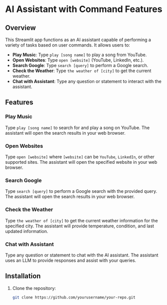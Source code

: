# AI Assistant with Command Features

## Overview

This Streamlit app functions as an AI assistant capable of performing a variety of tasks based on user commands. It allows users to:

- **Play Music**: Type `play [song name]` to play a song from YouTube.
- **Open Websites**: Type `open [website]` (YouTube, LinkedIn, etc.).
- **Search Google**: Type `search [query]` to perform a Google search.
- **Check the Weather**: Type `the weather of [city]` to get the current weather.
- **Chat with Assistant**: Type any question or statement to interact with the assistant.

## Features

### Play Music

Type `play [song name]` to search for and play a song on YouTube. The assistant will open the search results in your web browser.

### Open Websites

Type `open [website]` where `[website]` can be `YouTube`, `LinkedIn`, or other supported sites. The assistant will open the specified website in your web browser.

### Search Google

Type `search [query]` to perform a Google search with the provided query. The assistant will open the search results in your web browser.

### Check the Weather

Type `the weather of [city]` to get the current weather information for the specified city. The assistant will provide temperature, condition, and last updated information.

### Chat with Assistant

Type any question or statement to chat with the AI assistant. The assistant uses an LLM to provide responses and assist with your queries.

## Installation

1. Clone the repository:
   ```bash
   git clone https://github.com/yourusername/your-repo.git
